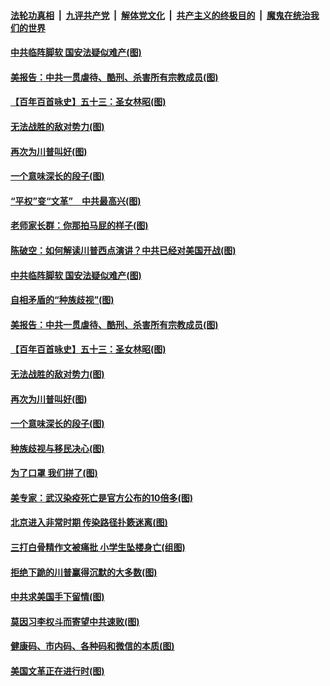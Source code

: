 

####  [法轮功真相](../../../../basic/blob/master/README.md?t=06170102) &nbsp;|&nbsp; [九评共产党](../../../../9ping.md/blob/master/README.md?t=06170102) &nbsp;|&nbsp; [解体党文化](../../../../jtdwh.md/blob/master/README.md?t=06170102)  &nbsp;|&nbsp; [共产主义的终极目的](../../../../gczydzjmd.md/blob/master/README.md?t=06170102) &nbsp;|&nbsp; [魔鬼在统治我们的世界](../../../../mgztzwmdsj.md/blob/master/README.md?t=06170102) 

#### [中共临阵脚软 国安法疑似难产(图)](../pages/p4/936680.md?t=06170102) 

#### [美报告：中共一贯虐待、酷刑、杀害所有宗教成员(图)](../pages/p4/936674.md?t=06170102) 

#### [【百年百首咏史】五十三：圣女林昭(图)](../pages/p4/936434.md?t=06170102) 

#### [无法战胜的敌对势力(图)](../pages/p4/936596.md?t=06170102) 

#### [再次为川普叫好(图)](../pages/p4/936600.md?t=06170102) 

#### [一个意味深长的段子(图)](../pages/p4/936553.md?t=06170102) 

#### [“平权”变“文革”　中共最高兴(图)](../pages/p4/936701.md?t=06170102) 

#### [老师家长群：你那拍马屁的样子(图)](../pages/p4/936694.md?t=06170102) 

#### [陈破空：如何解读川普西点演讲？中共已经对美国开战(图)](../pages/p4/936682.md?t=06170102) 

#### [中共临阵脚软 国安法疑似难产(图)](../pages/p4/936680.md?t=06170102) 

#### [自相矛盾的“种族歧视”(图)](../pages/p4/936675.md?t=06170102) 

#### [美报告：中共一贯虐待、酷刑、杀害所有宗教成员(图)](../pages/p4/936674.md?t=06170102) 

#### [【百年百首咏史】五十三：圣女林昭(图)](../pages/p4/936434.md?t=06170102) 

#### [无法战胜的敌对势力(图)](../pages/p4/936596.md?t=06170102) 

#### [再次为川普叫好(图)](../pages/p4/936600.md?t=06170102) 

#### [一个意味深长的段子(图)](../pages/p4/936553.md?t=06170102) 

#### [种族歧视与移民决心(图)](../pages/p4/936551.md?t=06170102) 

#### [为了口罩 我们拼了(图)](../pages/p4/936557.md?t=06170102) 

#### [美专家：武汉染疫死亡是官方公布的10倍多(图)](../pages/p4/936548.md?t=06170102) 

#### [北京进入非常时期 传染路径扑簌迷离(图)](../pages/p4/936547.md?t=06170102) 

#### [三打白骨精作文被痛批 小学生坠楼身亡(组图)](../pages/p4/936558.md?t=06170102) 

#### [拒绝下跪的川普赢得沉默的大多数(图)](../pages/p4/936474.md?t=06170102) 

#### [中共求美国手下留情(图)](../pages/p4/936462.md?t=06170102) 

#### [莫因习李权斗而寄望中共速败(图)](../pages/p4/936460.md?t=06170102) 

#### [健康码、市内码、各种码和微信的本质(图)](../pages/p4/936470.md?t=06170102) 

#### [美国文革正在进行时(图)](../pages/p4/936444.md?t=06170102) 

